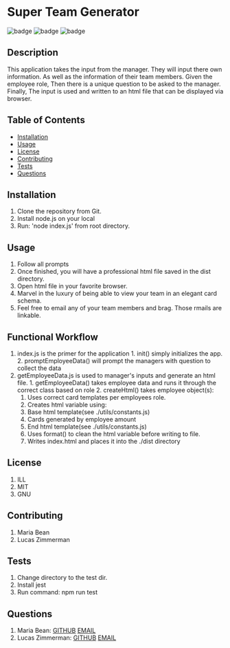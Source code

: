 
  # Super Team Generator

  ![badge](https://img.shields.io/badge/license-ILL-blue)
  ![badge](https://img.shields.io/badge/license-MIT-blueviolet)
  ![badge](https://img.shields.io/badge/license-GNU-yellow)
  
  
  ## Description
  This application takes the input from the manager. They will input there own information. As well as the information of their team members. Given the employee role, Then there is a unique question to be asked to the manager. Finally, The input is used and written to an html file that can be displayed via browser.

  ## Table of Contents

  * [Installation](#installation)
  * [Usage](#usage)
  * [License](#license)
  * [Contributing](#contributing)
  * [Tests](#tests)
  * [Questions](#questions)
  
  ## Installation
  1. Clone the repository from Git.
  2. Install node.js on your local
  3. Run: 'node index.js' from root directory.
  

  ## Usage
  1. Follow all prompts
  2. Once finished, you will have a professional html file saved in the dist directory.
  3. Open html file in your favorite browser.
  4. Marvel in the luxury of being able to view your team in an elegant card schema.
  5. Feel free to email any of your team members and brag. Those rmails are linkable.

  
  ## Functional Workflow
  1. index.js is the primer for the application
    1. init() simply initializes the app.
    2. promptEmployeeData() will prompt the managers with question to collect the data
  2. getEmployeeData.js is used to manager's inputs and generate an html file.
    1. getEmployeeData() takes employee data and runs it through the correct class based on role
    2. createHtml() takes employee object(s):
      1. Uses correct card templates per employees role.
      2. Creates html variable using:
        1. Base html template(see ./utils/constants.js)
        2. Cards generated by employee amount
        3. End html template(see ./utils/constants.js)
      3. Uses format() to clean the html variable before writing to file.
      4. Writes index.html and places it into the ./dist directory


  ## License
  1. ILL
  2. MIT
  3. GNU
  

  ## Contributing
  1. Maria Bean
  2. Lucas Zimmerman
  

  ## Tests
  1. Change directory to the test dir.
  2. Install jest
  3. Run command: npm run test
  
  
  ## Questions
  1. Maria Bean: [GITHUB](github.com/mmeyer715)	[EMAIL](mailto:mbean1216@icloud.com)
  2. Lucas Zimmerman: [GITHUB](github.com/dolomiteson)	[EMAIL](mailto:zimmerman.lucas@hotmail.com)
